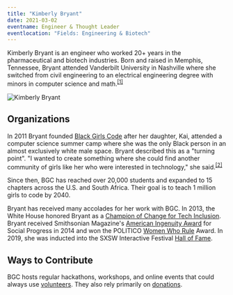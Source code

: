 ```yaml
---
title: "Kimberly Bryant"
date: 2021-03-02
eventname: Engineer & Thought Leader
eventlocation: "Fields: Engineering & Biotech"
---
```

Kimberly Bryant is an engineer who worked 20+ years in the pharmaceutical and biotech industries. Born and raised in Memphis, Tennessee, Bryant attended Vanderbilt University in Nashville where she switched from civil engineering to an electrical engineering degree with minors in computer science and math.<sup>[\[1\]](https://en.wikipedia.org/wiki/Kimberly_Bryant_(technologist))</sup>

![Kimberly Bryant](/images/bryant.jpg)

## Organizations

In 2011 Bryant founded [Black Girls Code](https://www.blackgirlscode.com/) after her daughter, Kai, attended a computer science summer camp where she was the only Black person in an almost exclusively white male space. Bryant described this as a "turning point". "I wanted to create something where she could find another community of girls like her who were interested in technology," she said.<sup>[\[2\]](https://www.hostingadvice.com/blog/black-girls-code-inspires-young-women-of-color/)</sup>

Since then, BGC has reached over 20,000 students and expanded to 15 chapters across the U.S. and South Africa. Their goal is to teach 1 million girls to code by 2040.

Bryant has received many accolades for her work with BGC. In 2013, the White House honored Bryant as a [Champion of Change for Tech Inclusion](https://obamawhitehouse.archives.gov/blog/2013/08/08/honoring-tech-inclusion-champions-change-white-house). Bryant received Smithsonian Magazine's [American Ingenuity Award](https://www.smithsonianmag.com/ingenuity/ceremonies/2014-winners/) for Social Progress in 2014 and won the POLITICO [Women Who Rule](https://www.politico.com/story/2014/12/2014-women-who-rule-award-winners-announced-113268) Award. In 2019, she was inducted into the SXSW Interactive Festival [Hall of Fame](https://www.sxsw.com/interactive/2019/announcing-the-2019-sxsw-interactive-innovation-awards-finalists-and-hall-of-fame-inductee-kimberly-bryant/).

## Ways to Contribute

BGC hosts regular hackathons, workshops, and online events that could always use [volunteers](https://www.blackgirlscode.com/volunteer-signup.html). They also rely primarily on [donations](https://www.blackgirlscode.com/donations.html). 

